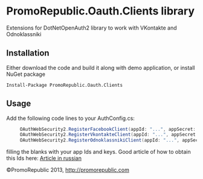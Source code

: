 PromoRepublic.Oauth.Clients library
=====

Extensions for DotNetOpenAuth2 library to work with VKontakte and Odnoklassniki

Installation
------------

Either download the code and build it along with demo application, or install NuGet package

    Install-Package PromoRepublic.Oauth.Clients
    
Usage
-----

Add the following code lines to your AuthConfig.cs:

```csharp
     OAuthWebSecurity2.RegisterFacebookClient(appId: "...", appSecret: "...");
     OAuthWebSecurity2.RegisterVkontakteClient(appId: "...", appSecret: "...");
     OAuthWebSecurity2.RegisterOdnoklassnikiClient(appId: "...", appSecret: "...", appPublic: "...");
```

filling the blanks with your app Ids and keys. Good article of how to obtain this Ids here: [Article in russian](http://habrahabr.ru/post/145988/)

&copy;PromoRepublic 2013, 
http://promorepublic.com
